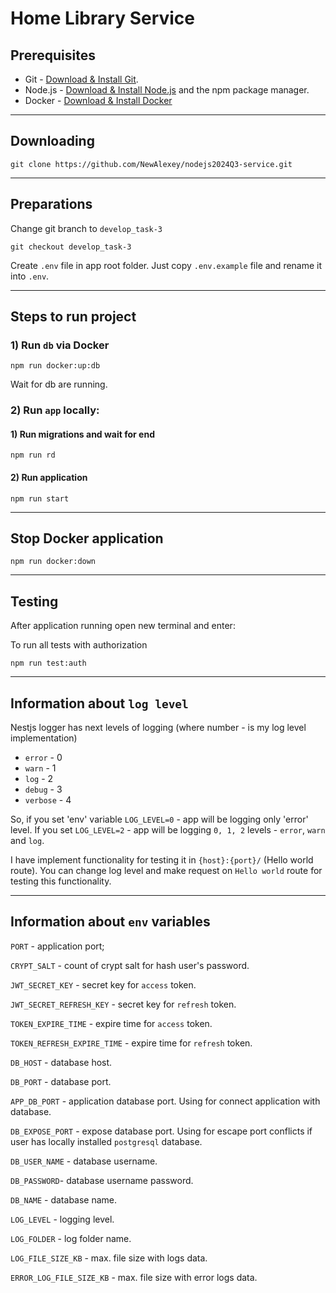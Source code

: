 # Home Library Service

## Prerequisites

- Git - [Download & Install Git](https://git-scm.com/downloads).
- Node.js - [Download & Install Node.js](https://nodejs.org/en/download/) and the npm package manager.
- Docker - [Download & Install Docker](https://www.docker.com/)

<hr>

## Downloading

```
git clone https://github.com/NewAlexey/nodejs2024Q3-service.git
```

<hr>

## Preparations

Change git branch to `develop_task-3`

```
git checkout develop_task-3
```

Create `.env` file in app root folder. Just copy `.env.example` file and rename it into `.env`.

<hr>

## Steps to run project

### 1) Run `db` via Docker

```
npm run docker:up:db
```
Wait for db are running.

### 2) Run `app` locally:

#### 1) Run migrations and wait for end

```
npm run rd
```

#### 2) Run application 

```
npm run start
```

<hr>

## Stop Docker application 

```
npm run docker:down
```

<hr>

## Testing

After application running open new terminal and enter:

To run all tests with authorization

```
npm run test:auth
```

<hr>

## Information about `log level`

Nestjs logger has next levels of logging (where number - is my log level implementation)

- `error` - 0
- `warn` - 1
- `log` - 2
- `debug` - 3
- `verbose` - 4

So, if you set 'env' variable `LOG_LEVEL=0` - app will be logging only 'error' level.
If you set `LOG_LEVEL=2` - app will be logging `0, 1, 2` levels - `error`, `warn` and `log`.

I have implement functionality for testing it in `{host}:{port}/` (Hello world route).
You can change log level and make request on `Hello world` route for testing this functionality.

<hr>

## Information about `env` variables

`PORT` - application port;

`CRYPT_SALT` - count of crypt salt for hash user's password.

`JWT_SECRET_KEY` - secret key for `access` token.

`JWT_SECRET_REFRESH_KEY` - secret key for `refresh` token.

`TOKEN_EXPIRE_TIME` - expire time for `access` token.

`TOKEN_REFRESH_EXPIRE_TIME` - expire time for `refresh` token.

`DB_HOST` - database host.

`DB_PORT` - database port.

`APP_DB_PORT` - application database port. Using for connect application with database.

`DB_EXPOSE_PORT` - expose database port. Using for escape port conflicts if user has locally installed `postgresql` database.

`DB_USER_NAME` - database username.

`DB_PASSWORD`- database username password.

`DB_NAME` - database name.

`LOG_LEVEL` - logging level.

`LOG_FOLDER` - log folder name.

`LOG_FILE_SIZE_KB` - max. file size with logs data.

`ERROR_LOG_FILE_SIZE_KB` - max. file size with error logs data.

